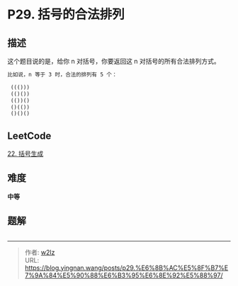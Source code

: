 # P29. 括号的合法排列


<!--more-->

## 描述

这个题目说的是，给你 n 对括号，你要返回这 n 对括号的所有合法排列方式。

```markdown
比如说，n 等于 3 时，合法的排列有 5 个：

 ((()))
 (()())
 (())()
 ()(())
 ()()()
```

## LeetCode

[22. 括号生成](https://leetcode.cn/problems/generate-parentheses/description/)

## 难度

**中等**

## 题解

```java

```


---

> 作者: [w2lz](https://github.com/w2lz)  
> URL: https://blog.yingnan.wang/posts/p29.%E6%8B%AC%E5%8F%B7%E7%9A%84%E5%90%88%E6%B3%95%E6%8E%92%E5%88%97/  

